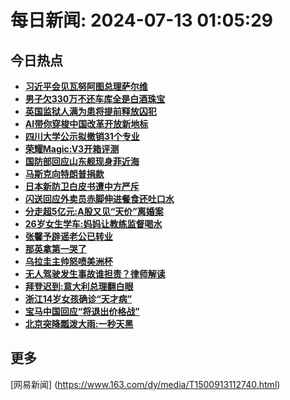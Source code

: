 
# 每日新闻: 2024-07-13 01:05:29
## 今日热点

- **[习近平会见瓦努阿图总理萨尔维](https://www.163.com/search?keyword=%E4%B9%A0%E8%BF%91%E5%B9%B3%E4%BC%9A%E8%A7%81%E7%93%A6%E5%8A%AA%E9%98%BF%E5%9B%BE%E6%80%BB%E7%90%86%E8%90%A8%E5%B0%94%E7%BB%B4)**
- **[男子欠330万不还车库全是白酒珠宝](https://www.163.com/search?keyword=%E7%94%B7%E5%AD%90%E6%AC%A0330%E4%B8%87%E4%B8%8D%E8%BF%98%E8%BD%A6%E5%BA%93%E5%85%A8%E6%98%AF%E7%99%BD%E9%85%92%E7%8F%A0%E5%AE%9D)**
- **[英国监狱人满为患将提前释放囚犯](https://www.163.com/search?keyword=%E8%8B%B1%E5%9B%BD%E7%9B%91%E7%8B%B1%E4%BA%BA%E6%BB%A1%E4%B8%BA%E6%82%A3%E5%B0%86%E6%8F%90%E5%89%8D%E9%87%8A%E6%94%BE%E5%9B%9A%E7%8A%AF)**
- **[AI带你穿梭中国改革开放新地标](https://www.163.com/search?keyword=AI%E5%B8%A6%E4%BD%A0%E7%A9%BF%E6%A2%AD%E4%B8%AD%E5%9B%BD%E6%94%B9%E9%9D%A9%E5%BC%80%E6%94%BE%E6%96%B0%E5%9C%B0%E6%A0%87)**
- **[四川大学公示拟撤销31个专业](https://www.163.com/search?keyword=%E5%9B%9B%E5%B7%9D%E5%A4%A7%E5%AD%A6%E5%85%AC%E7%A4%BA%E6%8B%9F%E6%92%A4%E9%94%8031%E4%B8%AA%E4%B8%93%E4%B8%9A)**
- **[荣耀Magic:V3开箱评测](https://www.163.com/search?keyword=%E8%8D%A3%E8%80%80Magic+V3%E5%BC%80%E7%AE%B1%E8%AF%84%E6%B5%8B)**
- **[国防部回应山东舰现身菲近海](https://www.163.com/search?keyword=%E5%9B%BD%E9%98%B2%E9%83%A8%E5%9B%9E%E5%BA%94%E5%B1%B1%E4%B8%9C%E8%88%B0%E7%8E%B0%E8%BA%AB%E8%8F%B2%E8%BF%91%E6%B5%B7)**
- **[马斯克向特朗普捐款](https://www.163.com/search?keyword=%E9%A9%AC%E6%96%AF%E5%85%8B%E5%90%91%E7%89%B9%E6%9C%97%E6%99%AE%E6%8D%90%E6%AC%BE)**
- **[日本新防卫白皮书遭中方严斥](https://www.163.com/search?keyword=%E6%97%A5%E6%9C%AC%E6%96%B0%E9%98%B2%E5%8D%AB%E7%99%BD%E7%9A%AE%E4%B9%A6%E9%81%AD%E4%B8%AD%E6%96%B9%E4%B8%A5%E6%96%A5)**
- **[闪送回应外卖员赤脚伸进餐食还吐口水](https://www.163.com/search?keyword=%E9%97%AA%E9%80%81%E5%9B%9E%E5%BA%94%E5%A4%96%E5%8D%96%E5%91%98%E8%B5%A4%E8%84%9A%E4%BC%B8%E8%BF%9B%E9%A4%90%E9%A3%9F%E8%BF%98%E5%90%90%E5%8F%A3%E6%B0%B4)**
- **[分走超5亿元:A股又见“天价”离婚案](https://www.163.com/search?keyword=%E5%88%86%E8%B5%B0%E8%B6%855%E4%BA%BF%E5%85%83+A%E8%82%A1%E5%8F%88%E8%A7%81%E2%80%9C%E5%A4%A9%E4%BB%B7%E2%80%9D%E7%A6%BB%E5%A9%9A%E6%A1%88)**
- **[26岁女生学车:妈妈让教练监督喝水](https://www.163.com/search?keyword=26%E5%B2%81%E5%A5%B3%E7%94%9F%E5%AD%A6%E8%BD%A6+%E5%A6%88%E5%A6%88%E8%AE%A9%E6%95%99%E7%BB%83%E7%9B%91%E7%9D%A3%E5%96%9D%E6%B0%B4)**
- **[张馨予辟谣老公已转业](https://www.163.com/search?keyword=%E5%BC%A0%E9%A6%A8%E4%BA%88%E8%BE%9F%E8%B0%A3%E8%80%81%E5%85%AC%E5%B7%B2%E8%BD%AC%E4%B8%9A)**
- **[那英拿第一哭了](https://www.163.com/search?keyword=%E9%82%A3%E8%8B%B1%E6%8B%BF%E7%AC%AC%E4%B8%80%E5%93%AD%E4%BA%86)**
- **[乌拉圭主帅怒喷美洲杯](https://www.163.com/search?keyword=%E4%B9%8C%E6%8B%89%E5%9C%AD%E4%B8%BB%E5%B8%85%E6%80%92%E5%96%B7%E7%BE%8E%E6%B4%B2%E6%9D%AF)**
- **[无人驾驶发生事故谁担责？律师解读](https://www.163.com/search?keyword=%E6%97%A0%E4%BA%BA%E9%A9%BE%E9%A9%B6%E5%8F%91%E7%94%9F%E4%BA%8B%E6%95%85%E8%B0%81%E6%8B%85%E8%B4%A3%EF%BC%9F%E5%BE%8B%E5%B8%88%E8%A7%A3%E8%AF%BB)**
- **[拜登迟到:意大利总理翻白眼](https://www.163.com/search?keyword=%E6%8B%9C%E7%99%BB%E8%BF%9F%E5%88%B0+%E6%84%8F%E5%A4%A7%E5%88%A9%E6%80%BB%E7%90%86%E7%BF%BB%E7%99%BD%E7%9C%BC)**
- **[浙江14岁女孩确诊“天才病”](https://www.163.com/search?keyword=%E6%B5%99%E6%B1%9F14%E5%B2%81%E5%A5%B3%E5%AD%A9%E7%A1%AE%E8%AF%8A%E2%80%9C%E5%A4%A9%E6%89%8D%E7%97%85%E2%80%9D)**
- **[宝马中国回应“将退出价格战”](https://www.163.com/search?keyword=%E5%AE%9D%E9%A9%AC%E4%B8%AD%E5%9B%BD%E5%9B%9E%E5%BA%94%E2%80%9C%E5%B0%86%E9%80%80%E5%87%BA%E4%BB%B7%E6%A0%BC%E6%88%98%E2%80%9D)**
- **[北京突降瓢泼大雨:一秒天黑](https://www.163.com/search?keyword=%E5%8C%97%E4%BA%AC%E7%AA%81%E9%99%8D%E7%93%A2%E6%B3%BC%E5%A4%A7%E9%9B%A8+%E4%B8%80%E7%A7%92%E5%A4%A9%E9%BB%91)**

## 更多
[网易新闻] (https://www.163.com/dy/media/T1500913112740.html)
